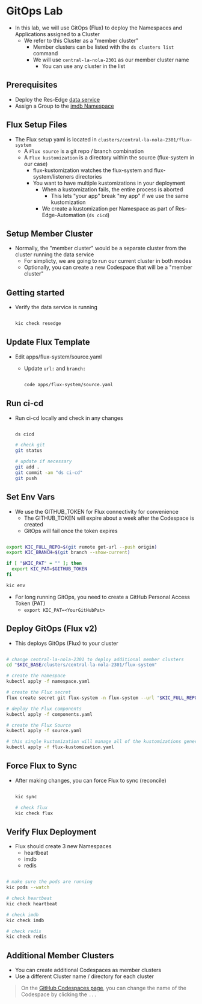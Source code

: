 # GitOps Lab

- In this lab, we will use GitOps (Flux) to deploy the Namespaces and Applications assigned to a Cluster
  - We refer to this Cluster as a "member cluster"
    - Member clusters can be listed with the `ds clusters list` command
    - We will use `central-la-nola-2301` as our member cluster name
      - You can use any cluster in the list

## Prerequisites

- Deploy the Res-Edge [data service](./deploy-res-edge/README.md)
- Assign a Group to the [imdb Namespace](./assign-group-to-namespace.md)

## Flux Setup Files

- The Flux setup yaml is located in `clusters/central-la-nola-2301/flux-system`
  - A `Flux source` is a git repo / branch combination
  - A `Flux kustomization` is a directory within the source (flux-system in our case)
    - flux-kustomization watches the flux-system and flux-system/listeners directories
    - You want to have multiple kustomizations in your deployment
      - When a kustomization fails, the entire process is aborted
        - This lets "your app" break "my app" if we use the same kustomization
      - We create a kustomization per Namespace as part of Res-Edge-Automation (`ds cicd`)

## Setup Member Cluster

- Normally, the "member cluster" would be a separate cluster from the cluster running the data service
  - For simplicty, we are going to run our current cluster in both modes
  - Optionally, you can create a new Codespace that will be a "member cluster"

## Getting started

- Verify the data service is running

  ```bash

  kic check resedge

  ```

## Update Flux Template

- Edit apps/flux-system/source.yaml
  - Update `url:` and `branch:`

    ```bash

    code apps/flux-system/source.yaml

    ```

## Run ci-cd

- Run ci-cd locally and check in any changes

  ```bash

  ds cicd

  # check git
  git status

  # update if necessary
  git add .
  git commit -am "ds ci-cd"
  git push

  ```

## Set Env Vars

- We use the GITHUB_TOKEN for Flux connectivity for convenience
  - The GITHUB_TOKEN will expire about a week after the Codespace is created
  - GitOps will fail once the token expires

```bash

export KIC_FULL_REPO=$(git remote get-url --push origin)
export KIC_BRANCH=$(git branch --show-current)

if [ "$KIC_PAT" = "" ]; then
  export KIC_PAT=$GITHUB_TOKEN
fi

kic env

```

- For long running GitOps, you need to create a GitHub Personal Access Token (PAT)
  - `export KIC_PAT=<YourGitHubPat>`

## Deploy GitOps (Flux v2)

- This deploys GitOps (Flux) to your cluster

```bash

# change central-la-nola-2301 to deploy additional member clusters
cd "$KIC_BASE/clusters/central-la-nola-2301/flux-system"

# create the namespace
kubectl apply -f namespace.yaml

# create the Flux secret
flux create secret git flux-system -n flux-system --url "$KIC_FULL_REPO" -u gitops -p "$KIC_PAT"

# deploy the Flux components
kubectl apply -f components.yaml

# create the Flux Source
kubectl apply -f source.yaml

# this single kustomization will manage all of the kustomizations generated by Res-Edge-Automation
kubectl apply -f flux-kustomization.yaml

```

## Force Flux to Sync

- After making changes, you can force Flux to sync (reconcile)

  ```bash

  kic sync

  # check flux
  kic check flux

  ```

## Verify Flux Deployment

- Flux should create 3 new Namespaces
  - heartbeat
  - imdb
  - redis

```bash

# make sure the pods are running
kic pods --watch

# check heartbeat
kic check heartbeat

# check imdb
kic check imdb

# check redis
kic check redis

```

## Additional Member Clusters

- You can create additional Codespaces as member clusters
- Use a different Cluster name / directory for each cluster

> On the [GitHub Codespaces page](https://github.com/codespaces), you can change the name of the Codespace by clicking the `...`
